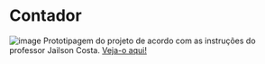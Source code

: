 # Contador

![image](https://github.com/LuizaMGama/Contador/assets/164073139/cef5be34-1162-4be1-a671-e884775a01e0)
Prototipagem do projeto de acordo com as instruções do professor Jailson Costa. [Veja-o aqui!](https://contador-ivory-seven.vercel.app/)
